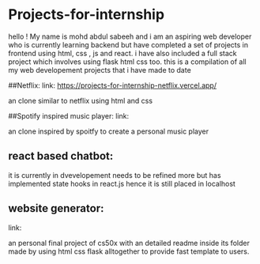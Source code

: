 # Projects-for-internship
hello ! My name is mohd abdul sabeeh and i am an aspiring web developer who is currently learning backend but have completed a set of projects in frontend using html, css , js and react. i have also included a full stack project which involves using flask html css too.
this is a compilation of all my web developement projects that i have made to date

##Netflix: 
link: https://projects-for-internship-netflix.vercel.app/

an clone similar to netflix using html and css

##Spotify inspired music player:
link: 

an clone inspired by spoitfy to create a personal music player 

## react based chatbot:
it is currently in dvevelopement needs to be refined more but has implemented state hooks in react.js hence it is still placed in localhost

## website generator:
link: 

an personal final project of cs50x with an detailed readme inside its folder made by using html css flask alltogether to provide fast template to users.
